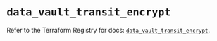 # `data_vault_transit_encrypt`

Refer to the Terraform Registry for docs: [`data_vault_transit_encrypt`](https://registry.terraform.io/providers/hashicorp/vault/4.5.0/docs/data-sources/transit_encrypt).
